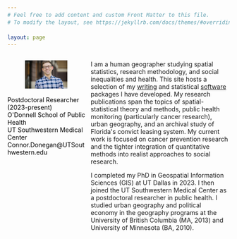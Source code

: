 ```yaml
---
# Feel free to add content and custom Front Matter to this file.
# To modify the layout, see https://jekyllrb.com/docs/themes/#overriding-theme-defaults

layout: page
---
```



<div id="left" style="float:left; width:35%; color:Black; font-size:14px">

<figure>
<img src="/assets/pic-smiling.jpeg" />
</figure>

<p> Postdoctoral Researcher (2023-present) <br/>
O'Donnell School of Public Health <br/>
UT Southwestern Medical Center <br/>
Connor.Donegan@UTSouthwestern.edu <br/></p>
              
</div>

<div id="right" style="float:right; width:62.5%;">

<p> I am a human geographer studying spatial statistics, research methodology, and social inequalities and health. This site hosts a selection of my <a href="{{ site.baseurl }}/writing">writing</a> and statistical <a href="{{ site.baseurl }}/software/">software</a> packages I have developed. My research publications span the topics of spatial-statistical theory and methods, public health monitoring (particularly cancer research), urban geography, and an archival study of Florida's convict leasing system. My current work is focused on cancer prevention research and the tighter integration of quantitative methods into realist approaches to social research.

<p> I completed my PhD in Geospatial Information Sciences (GIS) at UT Dallas in 2023. I then joined the UT Southwestern Medical Center as a postdoctoral researcher in public health. I studied urban geography and political economy in the geography programs at the University of British Columbia (MA, 2013) and University of Minnesota (BA, 2010). </p>



